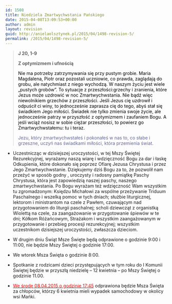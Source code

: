 ```yaml
---
id: 1508
title: Niedziela Zmartwychwstania Pańskiego
date: 2015-04-08T13:09:53+00:00
author: admin
layout: revision
guid: http://anielaolsztynek.pl/2015/04/1498-revision-5/
permalink: /2015/04/1498-revision-5/
---
```

> **J 20, 1-9**
> 
> **Z optymizmem i ufnością**
> 
> <span style="color: #000000;">Nie ma potrzeby zatrzymywania się przy pustym grobie. Maria Magdalena, Piotr oraz pozostali uczniowie, co prawda, zaglądają do grobu, ale natychmiast z niego wychodzą. W naszym życiu jest wiele &#8222;pustych grobów&#8221;. To sytuacje z przeszłości:grzechy i zranienia, które Jezus może uzdrowić w noc Zmartwychwstania. Nie bądź więc niewolnikiem grzechów z przeszłości. Jeśli Jezus cię uzdrowił i odpuścił ci winy, to jednocześnie zaprasza cię do tego, abyś stał się świadkiem Jego miłości. Świadek nie tylko zmienia swoje życie, ale jednocześnie patrzy w przyszłość z optymizmem i zaufaniem Bogu. A jeśli wciąż nosisz w sobie ciężar przeszłości, to powierz go Zmartwychwstałemu: tu i teraz.</span>
> 
> <span style="color: #666699;">Jezu, który zmartwychwstałeś i pokonałeś w nas to, co słabe i grzeszne, uczyń nas świadkami miłości, która przemienia świat.</span>

  * Uczestnicząc w dzisiejszej uroczystości, w tej Mszy Świętej Rezurekcyjnej, wyrażamy naszą wiarę i wdzięczność Bogu za dar i łaskę Odkupienia, które dokonało się poprzez Ofiarę Jezusa Chrystusa i przez Jego Zmartwychwstanie. Dziękujemy dziś Bogu za to, że pozwolił nam przeżyć w sposób godny , uroczysty i radosny pamiątkę Paschy Chrystusa, która jest zapowiedzią naszej paschy, naszego zmartwychwstania. Po Bogu wyrażam też wdzięczność Wam wszystkim tu zgromadzonym: Księdzu Michałowi za wspólne przeżywanie Triduum Paschalnego i wszelką pomoc w tych dniach; służbie liturgicznej, lektorom i ministrantom na czele z Pawłem, czuwającym nad przygotowaniem do liturgii paschalnej; scholi dziewcząt z organistką Wiolettą na czele, za zaangażowanie w przygotowanie śpiewów w te dni; Kółkom Różańcowym, Strażakom i wszystkim zaangażowanym w przygotowanie i przebieg procesji rezurekcyjnej; wszystkim uczestnikom dzisiejszej uroczystości, zwłaszcza dzieciom.
  * W drugim dniu Świąt Msze Święte będą odprawione o godzinie 9:00 i 11:00, nie będzie Mszy Świętej o godzinie 17:00.
  * We wtorek Msza Święta o godzinie 8:00.
  * Spotkanie z rodzicami dzieci przystępujących w tym roku do I Komunii Świętej będzie w przyszłą niedzielę &#8211; 12 kwietnia &#8211; po Mszy Świętej o godzinie 11.00.

  * <span style="text-decoration: underline;"><span style="color: #ff0000;">We środę 08.04.2015 o godzinie 17:45</span></span> odprawiona będzie Msza Święta za chłopców, którzy 6 kwietnia mieli wypadek samochodowy w okolicy wsi Mańki.